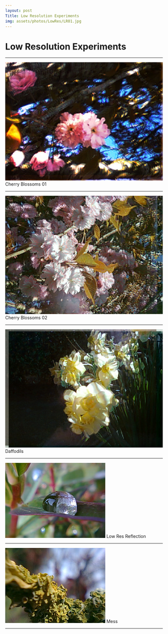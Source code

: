 ```yaml
---
layout: post
Title: Low Resolution Experiments
img: assets/photos/LowRes/LR01.jpg
---
```


# Low Resolution Experiments
 
---

![Picture](/assets/photos/LowRes/LR01.jpg)
 Cherry Blossoms 01

---

![Picture](/assets/photos/LowRes/LR02.jpg)
 Cherry Blossoms 02

---

![Picture](/assets/photos/LowRes/LR03.jpg)
 Daffodils

---

![Picture](/assets/photos/LowRes/LR04.jpg)
 Low Res Reflection

---

![Picture](/assets/photos/LowRes/LR05.jpg)
 Mess

---
